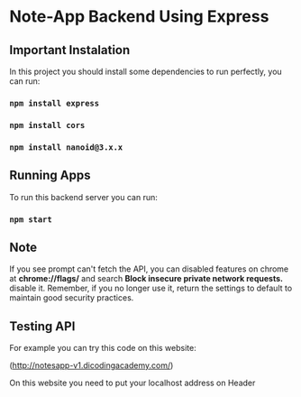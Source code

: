 # Note-App Backend Using Express
## Important Instalation

In this project you should install some dependencies to run perfectly, you can run:

### `npm install express`
### `npm install cors `
### `npm install nanoid@3.x.x `

## Running Apps

To run this backend server you can run:

### `npm start` 

## Note

If you see prompt can't fetch the API, you can disabled features on chrome at **chrome://flags/** and search **Block insecure private network requests.** disable it. Remember, if you no longer use it, return the settings to default to maintain good security practices.

## Testing API

For example you can try this code on this website:

(http://notesapp-v1.dicodingacademy.com/)

On this website you need to put your localhost address on Header

